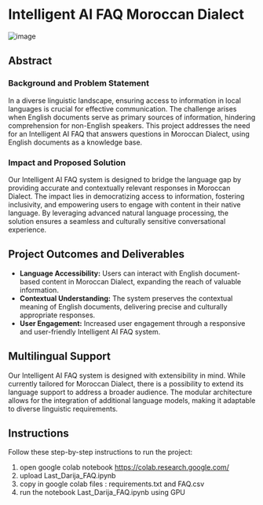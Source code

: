 # Intelligent AI FAQ Moroccan Dialect

![image](https://github.com/aznagyouness/2023-GenAI-Hackathon/assets/25850854/107ab2e4-8009-4b2e-af39-7d157268a021)

## Abstract

### Background and Problem Statement

In a diverse linguistic landscape, ensuring access to information in local languages is crucial for effective communication. The challenge arises when English documents serve as primary sources of information, hindering comprehension for non-English speakers. This project addresses the need for an Intelligent AI FAQ that answers questions in Moroccan Dialect, using English documents as a knowledge base.


### Impact and Proposed Solution

Our Intelligent AI FAQ system is designed to bridge the language gap by providing accurate and contextually relevant responses in Moroccan Dialect. The impact lies in democratizing access to information, fostering inclusivity, and empowering users to engage with content in their native language. By leveraging advanced natural language processing, the solution ensures a seamless and culturally sensitive conversational experience.

## Project Outcomes and Deliverables

- **Language Accessibility:** Users can interact with English document-based content in Moroccan Dialect, expanding the reach of valuable information.
- **Contextual Understanding:** The system preserves the contextual meaning of English documents, delivering precise and culturally appropriate responses.
- **User Engagement:** Increased user engagement through a responsive and user-friendly Intelligent AI FAQ system.

## Multilingual Support

Our Intelligent AI FAQ system is designed with extensibility in mind. While currently tailored for Moroccan Dialect, there is a possibility to extend its language support to address a broader audience. The modular architecture allows for the integration of additional language models, making it adaptable to diverse linguistic requirements.

## Instructions

Follow these step-by-step instructions to run the project:

1.	open google colab notebook https://colab.research.google.com/
2.	upload Last_Darija_FAQ.ipynb
3.	copy in google colab files : requirements.txt and FAQ.csv
4.	run the notebook Last_Darija_FAQ.ipynb using GPU 




